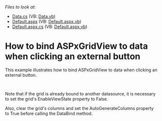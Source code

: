 <!-- default file list -->
*Files to look at*:

* [Data.cs](./CS/WebSite/App_Code/Data.cs) (VB: [Data.vb](./VB/WebSite/App_Code/Data.vb))
* [Default.aspx](./CS/WebSite/Default.aspx) (VB: [Default.aspx.vb](./VB/WebSite/Default.aspx.vb))
* [Default.aspx.cs](./CS/WebSite/Default.aspx.cs) (VB: [Default.aspx.vb](./VB/WebSite/Default.aspx.vb))
<!-- default file list end -->
# How to bind ASPxGridView to data when clicking an external button


<p>This example illustrates how to bind ASPxGridView to data when clicking an external button.</p><br />
<p>Note that if the grid is already bound to another datasource, it is necessary to set the grid's EnableViewState property to False.</p><p>Also, clear the grid's columns and set the AutoGenerateColumns property to True before calling the DataBind method.</p>

<br/>



